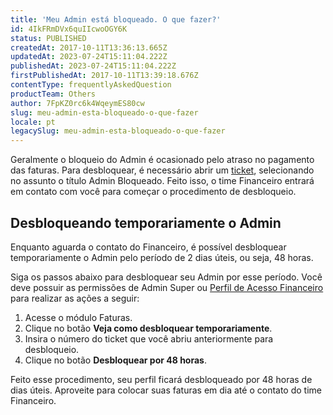 ```yaml
---
title: 'Meu Admin está bloqueado. O que fazer?'
id: 4IkFRmDVx6quIIcwoOGY6K
status: PUBLISHED
createdAt: 2017-10-11T13:36:13.665Z
updatedAt: 2023-07-24T15:11:04.222Z
publishedAt: 2023-07-24T15:11:04.222Z
firstPublishedAt: 2017-10-11T13:39:18.676Z
contentType: frequentlyAskedQuestion
productTeam: Others
author: 7FpKZ0rc6k4WqeymES80cw
slug: meu-admin-esta-bloqueado-o-que-fazer
locale: pt
legacySlug: meu-admin-esta-bloqueado-o-que-fazer
---
```


Geralmente o bloqueio do Admin é ocasionado pelo atraso no pagamento das faturas. Para desbloquear, é necessário abrir um [ticket](https://support.vtex.com/hc/pt-br/requests), selecionando no assunto o título Admin Bloqueado. Feito isso, o time Financeiro entrará em contato com você para começar o procedimento de desbloqueio.

## Desbloqueando temporariamente o Admin

Enquanto aguarda o contato do Financeiro, é possível desbloquear temporariamente o Admin pelo período de 2 dias úteis, ou seja, 48 horas.

Siga os passos abaixo para desbloquear seu Admin por esse período. Você deve possuir as permissões de Admin Super ou [Perfil de Acesso Financeiro](https://help.vtex.com/pt/tutorial/como-criar-um-perfil-de-acesso-financeiro--717qPtxW3Cy9n5KrReHeVv?locale=pt) para realizar as ações a seguir:

1. Acesse o módulo Faturas.
2. Clique no botão **Veja como desbloquear temporariamente**.
3. Insira o número do ticket que você abriu anteriormente para desbloqueio.
4. Clique no botão **Desbloquear por 48 horas**.

Feito esse procedimento, seu perfil ficará desbloqueado por 48 horas de dias úteis. Aproveite para colocar suas faturas em dia até o contato do time Financeiro.

